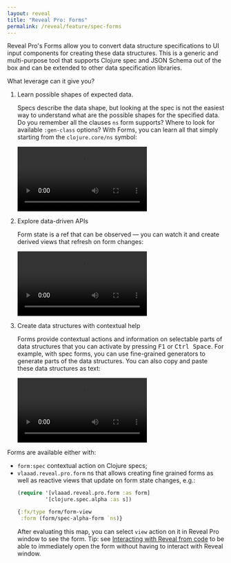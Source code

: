 ```yaml
---
layout: reveal
title: "Reveal Pro: Forms"
permalink: /reveal/feature/spec-forms
---
```

Reveal Pro's Forms allow you to convert data structure specifications to UI input components for creating these data structures. This is a generic and multi-purpose tool that supports Clojure spec and JSON Schema out of the box and can be extended to other data specification libraries.

What leverage can it give you?

1. Learn possible shapes of expected data.

   Specs describe the data shape, but looking at the spec is not the easiest way to understand what are the possible shapes for the specified data. Do you remember all the clauses `ns` form supports? Where to look for available `:gen-class` options? With Forms, you can learn all that simply starting from the `clojure.core/ns` symbol:

   <video controls><source src="/assets/reveal/ns-form.mp4" type="video/mp4"></source></video>

2. Explore data-driven APIs

   Form state is a ref that can be observed — you can watch it and create derived views that refresh on form changes:

   <video controls><source src="/assets/reveal/observable-form.mp4" type="video/mp4"></source></video>

3. Create data structures with contextual help

   Forms provide contextual actions and information on selectable parts of data structures that you can activate by pressing <kbd>F1</kbd> or <kbd>Ctrl Space</kbd>. For example, with spec forms, you can use fine-grained generators to generate parts of the data structures. You can also copy and paste these data structures as text:

   <video controls><source src="/assets/reveal/form-create.mp4" type="video/mp4"></source></video>

Forms are available either with:
- `form:spec` contextual action on Clojure specs;
- `vlaaad.reveal.pro.form` ns that allows creating fine grained forms as well as reactive views that update on form state changes, e.g.:
  ```clj
  (require '[vlaaad.reveal.pro.form :as form]
           '[clojure.spec.alpha :as s])

  {:fx/type form/form-view
   :form (form/spec-alpha-form `ns)}
  ```
  After evaluating this map, you can select `view` action on it in Reveal Pro window to see the form. Tip: see [Interacting with Reveal from code](/reveal/#interacting-with-reveal-from-code) to be able to immediately open the form without having to interact with Reveal window.
